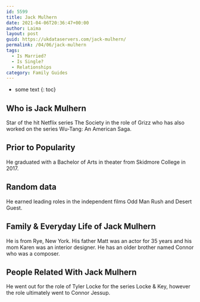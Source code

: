 ```yaml
---
id: 5599
title: Jack Mulhern
date: 2021-04-06T20:36:47+00:00
author: Laima
layout: post
guid: https://ukdataservers.com/jack-mulhern/
permalink: /04/06/jack-mulhern
tags:
  - Is Married?
  - Is Single?
  - Relationships
category: Family Guides
---
```


* some text
{: toc}


## Who is Jack Mulhern
                  
                  
                  
Star of the hit Netflix series The Society in the role of Grizz who has also worked on the series Wu-Tang: An American Saga. 
                  
              
            
              
            
                
                
                
## Prior to Popularity
                  
                  
                  
He graduated with a Bachelor of Arts in theater from Skidmore College in 2017.
                  
              
            
              
            
                
                
                
## Random data
                  
                  
                  
He earned leading roles in the independent films Odd Man Rush and Desert Guest.
                  
              
            
              
            
                
                
                
## Family & Everyday Life of Jack Mulhern
                  
                  
                  
He is from Rye, New York. His father Matt was an actor for 35 years and his mom Karen was an interior designer. He has an older brother named Connor who was a composer.
                  
              
            
              
            
                
                
                
## People Related With Jack Mulhern
                  
                  
                  
He went out for the role of Tyler Locke for the series Locke & Key, however the role ultimately went to Connor Jessup.
                  
              
            
              
            
                
              
            
              
              
            
            
              
            
          
          
          